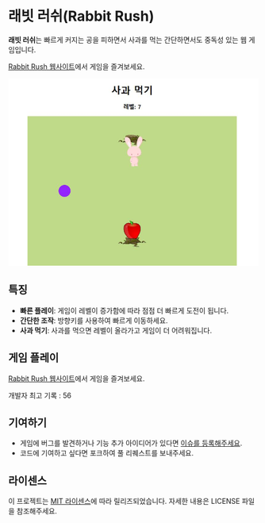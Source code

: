 # 래빗 러쉬(Rabbit Rush)

**래빗 러쉬**는 빠르게 커지는 공을 피하면서 사과를 먹는 간단하면서도 중독성 있는 웹 게임입니다.

[Rabbit Rush 웹사이트](https://rabbitrush.kr)에서 게임을 즐겨보세요.

![ex_gameplay](/ex_gameplay.jpg)


## 특징

- **빠른 플레이**: 게임이 레벨이 증가함에 따라 점점 더 빠르게 도전이 됩니다.
- **간단한 조작**: 방향키를 사용하여 빠르게 이동하세요.
- **사과 먹기**: 사과를 먹으면 레벨이 올라가고 게임이 더 어려워집니다.


## 게임 플레이

[Rabbit Rush 웹사이트](https://rabbitrush.kr)에서 게임을 즐겨보세요.

개발자 최고 기록 : 56


## 기여하기

- 게임에 버그를 발견하거나 기능 추가 아이디어가 있다면 [이슈를 등록해주세요](https://github.com/ideal-man58/Rabbit-Rush/issues).
- 코드에 기여하고 싶다면 포크하여 풀 리퀘스트를 보내주세요.


## 라이센스

이 프로젝트는 [MIT 라이센스](LICENSE)에 따라 릴리즈되었습니다. 자세한 내용은 LICENSE 파일을 참조해주세요.
